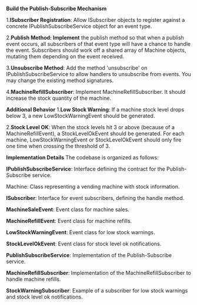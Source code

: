 **Build the Publish-Subscribe Mechanism**

1.**ISubscriber Registration**: Allow ISubscriber objects to register against a concrete IPublishSubscribeService object for an event type.

2.**Publish Method: Implement** the publish method so that when a publish event occurs, all subscribers of that event type will have a chance to handle the event. Subscribers should work off a shared array of Machine objects, mutating them depending on the event received.

3.**Unsubscribe Method**: Add the method 'unsubscribe' on IPublishSubscribeService to allow handlers to unsubscribe from events. You may change the existing method signatures.

4.**MachineRefillSubscriber**: Implement MachineRefillSubscriber. It should increase the stock quantity of the machine.

**Additional Behavior**
1.**Low Stock Warning**: If a machine stock level drops below 3, a new LowStockWarningEvent should be generated.

2.**Stock Level OK**: When the stock levels hit 3 or above (because of a MachineRefillEvent), a StockLevelOkEvent should be generated. For each machine, LowStockWarningEvent or StockLevelOkEvent should only fire one time when crossing the threshold of 3.

**Implementation Details**
The codebase is organized as follows:

**IPublishSubscribeService**: Interface defining the contract for the Publish-Subscribe service.

Machine: Class representing a vending machine with stock information.

**ISubscriber**: Interface for event subscribers, defining the handle method.

**MachineSaleEvent**: Event class for machine sales.

**MachineRefillEvent**: Event class for machine refills.

**LowStockWarningEvent**: Event class for low stock warnings.

**StockLevelOkEvent**: Event class for stock level ok notifications.

**PublishSubscribeService**: Implementation of the Publish-Subscribe service.

**MachineRefillSubscriber**: Implementation of the MachineRefillSubscriber to handle machine refills.

**StockWarningSubscriber**: Example of a subscriber for low stock warnings and stock level ok notifications.
